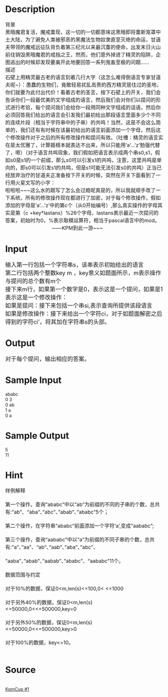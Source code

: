 
# Description

<div class="content"><p><span style="font-size: medium">背景<br/>
黑暗魔君复活，魔戒重现，这一切的一切都意味这黑暗即将重新笼罩中土大陆，为了避免人类被邪恶的黑魔法生物奴隶直至灭绝的命运，甘道夫带领的魔戒远征队背负着第三纪元以来最沉重的使命，出发末日火山前往销毁黑暗魔君的戒指之王，然而，他们意外掉进了精灵的陷阱，企图逃出的时候却发现要离开此地要回答一系列鬼畜至极的问题……<br/>
描述<br/>
石壁上用精灵最古老的语言刻着几行大字（这怎么难得倒语言专家甘道夫呢~）：愚蠢的生物们，竟敢轻易扰乱高贵的西方精灵居住过的圣地，你们就要为此付出代价！看着古老的圣言，按下石壁上的开关，我们会告诉你们一段最优美的文字组成的语言，然后我们会对你们以提问的形式进行考验，每个提问我们会给你一段用同种文字组成的话语，然后你必须回答我们给出的语言会引发我们最初给出那段语言里面多少个不同的连续片段（相当于字符串中的子串）的共鸣！当然，这是不会这么简单的，我们还有有时候在该最初给出的语言前面添加一个字母，然后这个修改操作对于之后的所有修改操作和提问有效。（吐槽：精灵的语言实在是太优雅了，计算姬根本就表达不出来，所以只能用’a’…’z’勉强代替了，嗯）（对于语言共鸣现象，我们假如把语言表示成两个串s0,s1，假如s0是s1的一个前缀，那么s0可以引发s1的共鸣，注意，这里共鸣是单向的，即s0可以引发s1的共鸣，但是s1可能无法引发s0的共鸣）正当已经放弃治疗的甘道夫正准备按下开关的时候，突然在开关下面看到了一行用火星文写的小字：<br/>
啦啦啦~~~这么水的题写了怎么会过瘾呢真是的，所以我就顺手改了一下系统，所有的修改操作现在都进行了加密，对于每个修改操作，假如添加的字母是’a’…’z’中的第c个（从0开始编号）,那么真实操作的字母其实是第（c +key*lastans）%26个字母，lastans表示最近一次提问的答案，初始时为0，%表示取模运算符，相当于pascal语言中的mod。<br/>
                                 ——KPM到此一游~~~<br/>
</span></p></div>

# Input

<div class="content"><p><font size="4">输入第一行包括一个字符串s，该串表示初始给出的语言<br/>
第二行包括两个整数key m ，key意义如题面所示，m表示操作与提问的总个数有m个<br/>
接下来m行，如果第一个数字是0，表示这是一个提问，如果是1表示这是一个修改操作：<br/>
如果是提问：接下来包括一个串si,表示查询所提供该段语言<br/>
如果是修改操作：接下来给出一个字符ci，对于如题面解密之后得到的字符ci’，将其加在字符串s的头部。<br/>
</font></p></div>

# Output

<div class="content"><p><font size="4">对于每个提问，输出相应的答案。<br/>
</font></p></div>

# Sample Input

<div class="content"><span class="sampledata">ababc<br/>
0 3<br/>
0 ab<br/>
1 a<br/>
0 a<br/>
</span></div>

# Sample Output

<div class="content"><span class="sampledata">5<br/>
11<br/>
</span></div>

# Hint

<div class="content"><p></p><p><span style="font-size: medium">样例解释<br/><br/>
第一个操作，查询”ababc”中以”ab”为前缀的不同的子串的个数，总共有:”ab”、“aba”、”abc”、”abab”、”ababc”5个；<br/><br/>
第二个操作，在字符串”ababc”前面添加一个字符’a’,变成”aababc”;<br/><br/>
第三个操作，查询”aababc”中以”a”为前缀的不同子串的个数，总共有:”a”、”aa”、“ab”、”aab”、”aba”、”abc”、<br/><br/>
”aaba”、”abab”、”aabab”、”ababc”、“aababc”11个。<br/><br/>
数据范围与约定<br/><br/>
对于10%的数据，保证0&lt;m,len(s)&lt;=100,0&lt; &lt;=1000<br/><br/>
对于另外40%的数据，保证0&lt;m,len(s)&lt;=50000,0&lt;&lt;=500000,key=0<br/><br/>
对于另外50%的数据，保证0&lt;m,len(s)&lt;=50000,0&lt;&lt;=500000,key&gt;0<br/><br/>
对于100%的数据，key&lt;=10。<br/><br/>
</span></p><p></p></div>

# Source

<div class="content"><p><a href="problemset.php?search=
KpmCup #1"><br/>
KpmCup #1</a></p></div>

